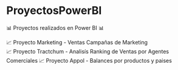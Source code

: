 # ProyectosPowerBI
📊 Proyectos realizados en Power BI 📊

📈 Proyecto Marketing - Ventas Campañas de Marketing  
📈 Proyecto Tractchum - Analisís Ranking de Ventas por Agentes Comerciales
📈 Proyecto Appol - Balances por productos y paises
